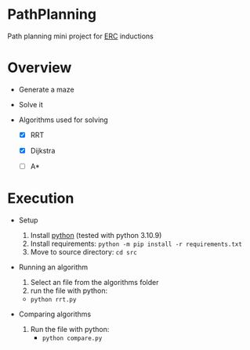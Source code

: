 # PathPlanning

Path planning mini project for [ERC](https://erc-bpgc.github.io/) inductions

# Overview
- Generate a maze
- Solve it 

- Algorithms used for solving


    - [x] RRT
    - [x] Dijkstra 
    - [ ] A*


# Execution 
- Setup
    1. Install [python](https://www.python.org/downloads/) (tested with python 3.10.9)
    2. Install requirements: `python -m pip install -r requirements.txt`
    3. Move to source directory: `cd src`

- Running an algorithm 
    1. Select an file from the algorithms folder
    2. run the file with python: 
     - `python rrt.py`

- Comparing algorithms 
    1. Run the file with python:
        - `python compare.py`
